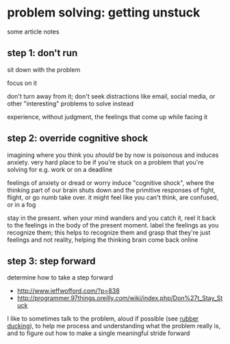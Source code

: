# problem solving: getting unstuck

some article notes


## step 1: don't run

sit down with the problem

focus on it

don't turn away from it; don't seek distractions like email, social media, or
other "interesting" problems to solve instead

experience, without judgment, the feelings that come up while facing it


## step 2: override cognitive shock

imagining where you think you *should* be by now is poisonous and induces
anxiety. very hard place to be if you're stuck on a problem that you're solving
for e.g. work or on a deadline

feelings of anxiety or dread or worry induce "cognitive shock", where the
thinking part of our brain shuts down and the primitive responses of fight,
flight, or go numb take over. it might feel like you can't think, are confused,
or in a fog

stay in the present. when your mind wanders and you catch it, reel it back to
the feelings in the body of the present moment. label the feelings as you
recognize them; this helps to recognize them and grasp that they're just
feelings and not reality, helping the thinking brain come back online


## step 3: step forward

determine how to take a step forward

- http://www.jeffwofford.com/?p=838
- http://programmer.97things.oreilly.com/wiki/index.php/Don%27t_Stay_Stuck

I like to sometimes talk to the problem, aloud if possible (see [rubber
ducking](https://en.wikipedia.org/wiki/Rubber_duck_debugging)), to help me
process and understanding what the problem really is, and to figure out how to
make a single meaningful stride forward

